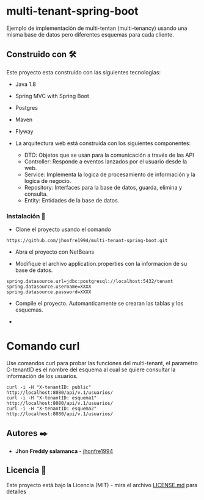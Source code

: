 # multi-tenant-spring-boot

Ejemplo de implementación de multi-tentan (multi-tenancy) usando una misma base de datos pero diferentes esquemas para cada cliente.


## Construido con 🛠️

Este proyecto esta construido con las siguientes tecnologias:

* Java 1.8
* Spring MVC with Spring Boot
* Postgres
* Maven
* Flyway

 * La arquitectura web está construida con los siguientes componentes:
   * DTO: Objetos que se usan para la comunicación a través de las API
   * Controller: Responde a eventos lanzados por el usuario desde la web.
   * Service: Implementa la logica de procesamiento de información y la logica de negocio.
   * Repository: Interfaces para la base de datos, guarda, elimina y consulta.
   * Entity: Entidades de la base de datos.
   

### Instalación 🔧

* Clone el proyecto usando el comando

```
https://github.com/jhonfre1994/multi-tenant-spring-boot.git
```

* Abra el proyecto con NetBeans

* Modifique el archivo application.properties con la informacion de su base de datos.

```
spring.datasource.url=jdbc:postgresql://localhost:5432/tenant
spring.datasource.username=XXXX
spring.datasource.password=XXXX
```

* Compile el proyecto. Automanticamente se crearan las tablas y los esquemas.

* 

# Comando curl
Use comandos curl para probar las funciones del multi-tenant, el parametro C-tenantID es el nombre
del esquema al cual se quiere consultar la información de los usuarios.

```
curl -i -H "X-tenantID: public" http://localhost:8080/api/v.1/usuarios/
curl -i -H "X-tenantID: esquema1" http://localhost:8080/api/v.1/usuarios/
curl -i -H "X-tenantID: esquema2" http://localhost:8080/api/v.1/usuarios/
```


## Autores ✒️

* **Jhon Freddy salamanca** - [jhonfre1994](https://github.com/jhonfre1994)

## Licencia 📄

Este proyecto está bajo la Licencia (MIT) - mira el archivo [LICENSE.md](https://github.com/jhonfre1994/multi-tenant-spring-boot/blob/main/LICENSE) para detalles
